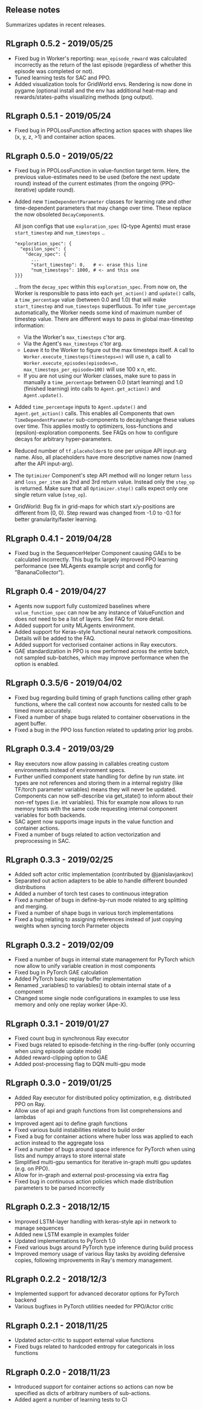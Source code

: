 ## Release notes
Summarizes updates in recent releases.

## RLgraph 0.5.2 - 2019/05/25
- Fixed bug in Worker's reporting: `mean_episode_reward` was calculated
  incorrectly as the return of the last episode (regardless of whether
  this episode was completed or not).
- Tuned learning tests for SAC and PPO.
- Added visualization tools for GridWorld envs. Rendering is now done in
  pygame (optional install and the env has additional heat-map and
  rewards/states-paths visualizing methods (png output).

## RLgraph 0.5.1 - 2019/05/24
- Fixed bug in PPOLossFunction affecting action spaces with shapes like
  (x, y, z, >1) and container action spaces.

## RLgraph 0.5.0 - 2019/05/22
- Fixed bug in PPOLossFunction in value-function target term. Here, the
  previous value-estimates need to be used (before the next update round)
  instead of the current estimates (from the ongoing (PPO-iterative)
  update round).
- Added new `TimeDependentParameter` classes for learning rate and other
  time-dependent parameters that may change over time. These replace
  the now obsoleted `DecayComponent`s.

  All json configs that use `exploration_spec` (Q-type Agents) must erase
  `start_timestep` and `num_timesteps` ..
  ```
  "exploration_spec": {
    "epsilon_spec": {
      "decay_spec": {
        ...
        "start_timestep": 0,   # <- erase this line
        "num_timesteps": 1000, # <- and this one
  }}}
  ```
  .. from the `decay_spec` within this `exploration_spec`. From now on, the Worker
  is responsible to pass into each `get_action()` and `update()` calls, a
  `time_percentage` value (between 0.0 and 1.0) that will make
  `start_timestep` and `num_timesteps` superfluous.
  To infer `time_percentage` automatically, the Worker needs some kind of maximum
  number of timestep value. There are different ways to pass in global max-timestep information:
  - Via the Worker's `max_timesteps` c'tor arg.
  - Via the Agent's `max_timesteps` c'tor arg.
  - Leave it to the Worker to figure out the max timesteps itself. A call to
  `Worker.execute_timesteps(timesteps=n)` will use n, a call to `Worker.execute_episodes(episodes=n,
  max_timesteps_per_episode=100)` will use 100 x n, etc.
  - If you are not using our Worker classes, make sure to pass in manually a `time_percentage`
  between 0.0 (start learning) and 1.0 (finished learning) into calls to
  `Agent.get_action()` and `Agent.update()`.
- Added `time_percentage` inputs to `Agent.update()` and `Agent.get_action()`
  calls. This enables all Components that own `TimeDependentParameter`
  sub-components to decay/change these values over time. This applies mostly to
  optimizers, loss-functions and (epsilon)-exploration components.
  See FAQs on how to configure decays for arbitrary hyper-parameters.
- Reduced number of `tf.placeholder`s to one per unique API input-arg name.
  Also, all placeholders have more descriptive names now (named after the API input-arg).
- The `Optimizer` Component's step API method will no longer return `loss` and `loss_per_item`
  as 2nd and 3rd return value. Instead only the `step_op` is returned.
  Make sure that all `Optimizer.step()` calls expect only one single return value (`step_op`).
- GridWorld: Bug fix in grid-maps for which start x/y-positions are
  different from (0, 0).
  Step reward was changed from -1.0 to -0.1 for better granularity/faster learning.

## RLgraph 0.4.1 - 2019/04/28
- Fixed bug in the SequencerHelper Component causing GAEs to be calculated incorrectly.
  This bug fix largely improved PPO learning performance (see MLAgents example script and
  config for "BananaCollector").

## RLgraph 0.4 - 2019/04/27

- Agents now support fully customized baselines where ```value_function_spec``` can now 
  be any instance of ValueFunction and does not need to be a list of layers.
  See FAQ for more detail.
- Added support for unity MLAgents environment.
- Added support for Keras-style functional neural network compositions.
  Details will be added to the FAQ.
- Added support for vectorised container actions in Ray executors.
- GAE standardization in PPO is now performed across the entire batch, not sampled sub-batches, 
  which may improve performance when the option is enabled.

## RLgraph 0.3.5/6 - 2019/04/02

- Fixed bug regarding build timing of graph functions calling other graph functions,
  where the call context now accounts for nested calls to be timed more accurately.
- Fixed a number of shape bugs related to container observations in the agent buffer.
- Fixed a bug in the PPO loss function related to updating prior log probs.

## RLgraph 0.3.4 - 2019/03/29

- Ray executors now allow passing in callables
  creating custom environments instead of environment specs.
- Further unified component state handling for define by run state.
  int types are not references and storing them in a internal registry 
  (like TF/torch parameter variables) means they will never be updated.
  Components can now self-describe via get_state() to inform about their 
  non-ref types (i.e. int variables). This for example now allows to run memory 
  tests with the same code requesting internal component variables for both backends.
- SAC agent now supports image inputs in the value function and container actions.
- Fixed a number of bugs related to action vectorization and preprocessing in SAC.

## RLgraph 0.3.3 - 2019/02/25

- Added soft actor critic implementation (contributed by @janislavjankov) 
- Separated out action adapters to be able to handle different bounded distributions
- Added a number of torch test cases to continuous integration
- Fixed a number of bugs in define-by-run mode related to arg splitting and merging.
- Fixed a number of shape bugs in various torch implementations
- Fixed a bug relating to assigning references instead of just copying weights when syncing torch Parmeter objects

## RLgraph 0.3.2 - 2019/02/09
- Fixed a number of bugs in internal state management for PyTorch which now
  allow to unify variable creation in most components
- Fixed bug in PyTorch GAE calculation
- Added PyTorch basic replay buffer implementation
- Renamed _variables() to variables() to obtain internal state of a component
- Changed some single node configurations in examples to use less memory and only
  one replay worker (Ape-X).

## RLgraph 0.3.1 - 2019/01/27

- Fixed count bug in synchronous Ray executor
- Fixed bugs related to episode-fetching in the ring-buffer 
  (only occurring when using episode update mode)
- Added reward-clipping option to GAE
- Added post-processing flag to DQN multi-gpu mode

## RLgraph 0.3.0 - 2019/01/25

- Added Ray executor for distributed policy optimization, e.g. distributed PPO on Ray.
- Allow use of api and graph functions from list comprehensions and lambdas
- Improved agent api to define graph functions 
- Fixed various build instabilities related to build order
- Fixed a bug for container actions where huber loss was applied to each action instead to the aggregate loss
- Fixed a number of bugs around space inference for PyTorch when using lists and numpy arrays to store internal state
- Simplified multi-gpu semantics for iterative in-graph multi gpu updates (e.g. on PPO).
- Allow for in-graph and external post-processing via extra flag
- Fixed bug in continuous action policies which made distribution parameters to be parsed incorrectly

## RLgraph 0.2.3 - 2018/12/15

- Improved LSTM-layer handling with keras-style api in network to manage sequences
- Added new LSTM example in examples folder
- Updated implementations to PyTorch 1.0
- Fixed various bugs around PyTorch type inference during build process 
- Improved memory usage of various Ray tasks by avoiding defensive copies,
  following improvements in Ray's memory management.
  
## RLgraph 0.2.2 - 2018/12/3
- Implemented support for advanced decorator options for PyTorch backend
- Various bugfixes in PyTorch utilities needed for PPO/Actor critic

## RLgraph 0.2.1 - 2018/11/25
- Updated actor-critic to support external value functions
- Fixed bugs related to hardcoded entropy for categoricals in loss functions

## RLgraph 0.2.0 - 2018/11/23
- Introduced support for container actions so actions can now be specified as dicts of
arbitrary numbers of sub-actions.
- Added agent a number of learning tests to CI

